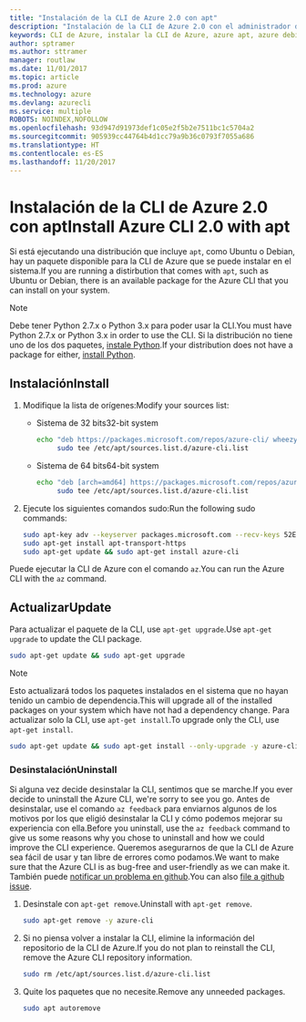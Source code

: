 ```yaml
---
title: "Instalación de la CLI de Azure 2.0 con apt"
description: "Instalación de la CLI de Azure 2.0 con el administrador de paquetes apt"
keywords: CLI de Azure, instalar la CLI de Azure, azure apt, azure debian, azure ubuntu
author: sptramer
ms.author: sttramer
manager: routlaw
ms.date: 11/01/2017
ms.topic: article
ms.prod: azure
ms.technology: azure
ms.devlang: azurecli
ms.service: multiple
ROBOTS: NOINDEX,NOFOLLOW
ms.openlocfilehash: 93d947d91973def1c05e2f5b2e7511bc1c5704a2
ms.sourcegitcommit: 905939cc44764b4d1cc79a9b36c0793f7055a686
ms.translationtype: HT
ms.contentlocale: es-ES
ms.lasthandoff: 11/20/2017
---
```

# <a name="install-azure-cli-20-with-apt"></a><span data-ttu-id="05be2-104">Instalación de la CLI de Azure 2.0 con apt</span><span class="sxs-lookup"><span data-stu-id="05be2-104">Install Azure CLI 2.0 with apt</span></span>

<span data-ttu-id="05be2-105">Si está ejecutando una distribución que incluye `apt`, como Ubuntu o Debian, hay un paquete disponible para la CLI de Azure que se puede instalar en el sistema.</span><span class="sxs-lookup"><span data-stu-id="05be2-105">If you are running a distirbution that comes with `apt`, such as Ubuntu or Debian, there is an available package for the Azure CLI that you can install on your system.</span></span>

> [!NOTE]
> <span data-ttu-id="05be2-106">Debe tener Python 2.7.x o Python 3.x para poder usar la CLI.</span><span class="sxs-lookup"><span data-stu-id="05be2-106">You must have Python 2.7.x or Python 3.x in order to use the CLI.</span></span> <span data-ttu-id="05be2-107">Si la distribución no tiene uno de los dos paquetes, [instale Python](https://www.python.org/downloads/).</span><span class="sxs-lookup"><span data-stu-id="05be2-107">If your distribution does not have a package for either, [install Python](https://www.python.org/downloads/).</span></span>

## <a name="install"></a><span data-ttu-id="05be2-108">Instalación</span><span class="sxs-lookup"><span data-stu-id="05be2-108">Install</span></span>

1. <span data-ttu-id="05be2-109">Modifique la lista de orígenes:</span><span class="sxs-lookup"><span data-stu-id="05be2-109">Modify your sources list:</span></span>
 
   - <span data-ttu-id="05be2-110">Sistema de 32 bits</span><span class="sxs-lookup"><span data-stu-id="05be2-110">32-bit system</span></span>

     ```bash
     echo "deb https://packages.microsoft.com/repos/azure-cli/ wheezy main" | \
          sudo tee /etc/apt/sources.list.d/azure-cli.list
     ```

   - <span data-ttu-id="05be2-111">Sistema de 64 bits</span><span class="sxs-lookup"><span data-stu-id="05be2-111">64-bit system</span></span>

     ```bash
     echo "deb [arch=amd64] https://packages.microsoft.com/repos/azure-cli/ wheezy main" | \
          sudo tee /etc/apt/sources.list.d/azure-cli.list
     ```

2. <span data-ttu-id="05be2-112">Ejecute los siguientes comandos sudo:</span><span class="sxs-lookup"><span data-stu-id="05be2-112">Run the following sudo commands:</span></span>

   ```bash
   sudo apt-key adv --keyserver packages.microsoft.com --recv-keys 52E16F86FEE04B979B07E28DB02C46DF417A0893
   sudo apt-get install apt-transport-https
   sudo apt-get update && sudo apt-get install azure-cli
   ```

<span data-ttu-id="05be2-113">Puede ejecutar la CLI de Azure con el comando `az`.</span><span class="sxs-lookup"><span data-stu-id="05be2-113">You can run the Azure CLI with the `az` command.</span></span>

## <a name="update"></a><span data-ttu-id="05be2-114">Actualizar</span><span class="sxs-lookup"><span data-stu-id="05be2-114">Update</span></span>

<span data-ttu-id="05be2-115">Para actualizar el paquete de la CLI, use `apt-get upgrade`.</span><span class="sxs-lookup"><span data-stu-id="05be2-115">Use `apt-get upgrade` to update the CLI package.</span></span>

   ```bash
   sudo apt-get update && sudo apt-get upgrade
   ```

> [!NOTE]
> <span data-ttu-id="05be2-116">Esto actualizará todos los paquetes instalados en el sistema que no hayan tenido un cambio de dependencia.</span><span class="sxs-lookup"><span data-stu-id="05be2-116">This will upgrade all of the installed packages on your system which have not had a dependency change.</span></span>
> <span data-ttu-id="05be2-117">Para actualizar solo la CLI, use `apt-get install`.</span><span class="sxs-lookup"><span data-stu-id="05be2-117">To upgrade only the CLI, use `apt-get install`.</span></span>
> ```bash
> sudo apt-get update && sudo apt-get install --only-upgrade -y azure-cli
> ```

### <a name="uninstall"></a><span data-ttu-id="05be2-118">Desinstalación</span><span class="sxs-lookup"><span data-stu-id="05be2-118">Uninstall</span></span>

<span data-ttu-id="05be2-119">Si alguna vez decide desinstalar la CLI, sentimos que se marche.</span><span class="sxs-lookup"><span data-stu-id="05be2-119">If you ever decide to uninstall the Azure CLI, we're sorry to see you go.</span></span> <span data-ttu-id="05be2-120">Antes de desinstalar, use el comando `az feedback` para enviarnos algunos de los motivos por los que eligió desinstalar la CLI y cómo podemos mejorar su experiencia con ella.</span><span class="sxs-lookup"><span data-stu-id="05be2-120">Before you uninstall, use the `az feedback` command to give us some reasons why you chose to uninstall and how we could improve the CLI experience.</span></span> <span data-ttu-id="05be2-121">Queremos asegurarnos de que la CLI de Azure sea fácil de usar y tan libre de errores como podamos.</span><span class="sxs-lookup"><span data-stu-id="05be2-121">We want to make sure that the Azure CLI is as bug-free and user-friendly as we can make it.</span></span> <span data-ttu-id="05be2-122">También puede [notificar un problema en github](https://github.com/Azure/azure-cli/issues).</span><span class="sxs-lookup"><span data-stu-id="05be2-122">You can also [file a github issue](https://github.com/Azure/azure-cli/issues).</span></span>

1. <span data-ttu-id="05be2-123">Desinstale con `apt-get remove`.</span><span class="sxs-lookup"><span data-stu-id="05be2-123">Uninstall with `apt-get remove`.</span></span>

    ```bash
    sudo apt-get remove -y azure-cli
    ```

2. <span data-ttu-id="05be2-124">Si no piensa volver a instalar la CLI, elimine la información del repositorio de la CLI de Azure.</span><span class="sxs-lookup"><span data-stu-id="05be2-124">If you do not plan to reinstall the CLI, remove the Azure CLI repository information.</span></span>

   ```bash
   sudo rm /etc/apt/sources.list.d/azure-cli.list
   ```

3. <span data-ttu-id="05be2-125">Quite los paquetes que no necesite.</span><span class="sxs-lookup"><span data-stu-id="05be2-125">Remove any unneeded packages.</span></span>

   ```bash
   sudo apt autoremove
   ```
